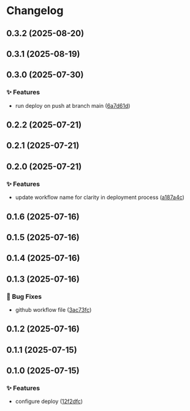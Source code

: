 # Changelog

## 0.3.2 (2025-08-20)

## 0.3.1 (2025-08-19)

## 0.3.0 (2025-07-30)

### ✨ Features

* run deploy on push at branch main ([6a7d61d](https://github.com/oondemand/meus-apps-backend/commit/6a7d61d6fc8278fbb28d08c40f1f09bc7ec96998))

## 0.2.2 (2025-07-21)

## 0.2.1 (2025-07-21)

## 0.2.0 (2025-07-21)

### ✨ Features

* update workflow name for clarity in deployment process ([a187a4c](https://github.com/oondemand/meus-apps-backend/commit/a187a4c2c8f67a81ecfff88ef1440413a8122f03))

## 0.1.6 (2025-07-16)

## 0.1.5 (2025-07-16)

## 0.1.4 (2025-07-16)

## 0.1.3 (2025-07-16)

### 🐛 Bug Fixes

* github workflow file ([3ac73fc](https://github.com/oondemand/meus-apps-backend/commit/3ac73fce47f7e8b12fe47f925123de8530e23a62))

## 0.1.2 (2025-07-16)

## 0.1.1 (2025-07-15)

## 0.1.0 (2025-07-15)

### ✨ Features

* configure deploy ([12f2dfc](https://github.com/oondemand/meus-apps-backend/commit/12f2dfc7f3aa564de68e043dad319feb2a9b1bd4))
